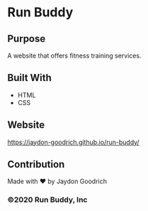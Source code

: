# Run Buddy

## Purpose
A website that offers fitness training services.

## Built With
* HTML
* CSS

## Website
https://jaydon-goodrich.github.io/run-buddy/

## Contribution
Made with ❤️ by Jaydon Goodrich

### ©️2020 Run Buddy, Inc 
